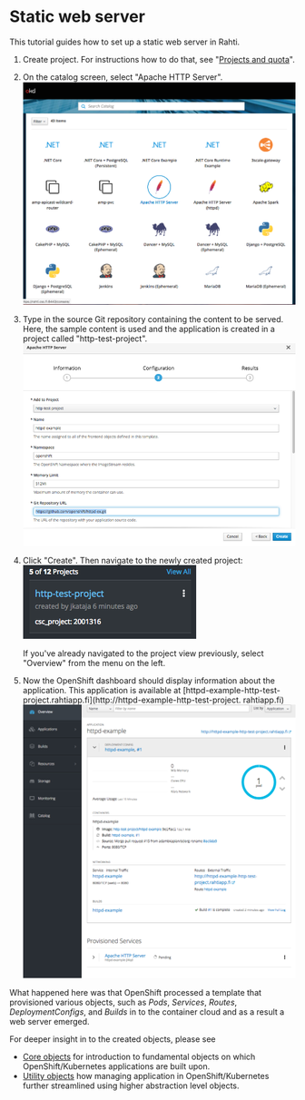 # Static web server

This tutorial guides how to set up a static web server in Rahti.

1.  Create project. For instructions how to do that, see
    "[Projects and quota](/usage/projects_and_quota/#projects_and_quota)".

2.  On the catalog screen, select "Apache HTTP Server".
    ![Select-httpd](img/select-http.png)

3.  Type in the source Git repository containing the content to be
    served. Here, the sample content is used and the application
    is created in a project called "http-test-project".
    ![type-in-git](img/type-git.png)

4.  Click "Create". Then navigate to the newly created
    project: ![new-project](img/click-project.png)

    If you've already navigated to the project view
    previously, select "Overview" from the menu on the left.

5.  Now the OpenShift dashboard should display information about the application.
    This application is available at 
    [httpd-example-http-test-project.rahtiapp.fi](http://httpd-example-http-test-project. rahtiapp.fi)
    ![new-app-info](img/new-app-info.png)

What happened here was that OpenShift processed a template that provisioned
various objects, such as *Pods*, *Services*, *Routes*, *DeploymentConfigs*, and
*Builds* in to the container cloud and as a result a web server emerged.

For deeper insight in to the created objects, please see

* [Core objects](elemental_tutorial) for introduction to fundamental objects on
  which OpenShift/Kubernetes applications are built upon.
* [Utility objects](advanced_tutorial) how managing application in
  OpenShift/Kubernetes further streamlined using higher abstraction level objects.
